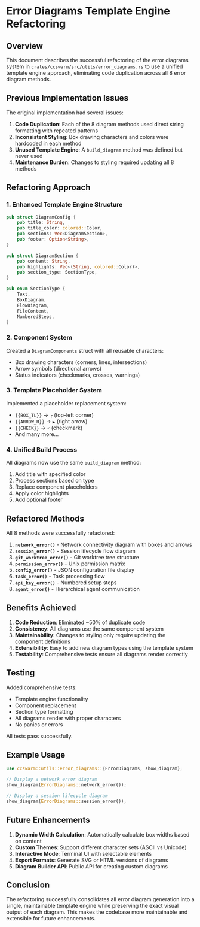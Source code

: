 # Error Diagrams Template Engine Refactoring

## Overview

This document describes the successful refactoring of the error diagrams system in `crates/ccswarm/src/utils/error_diagrams.rs` to use a unified template engine approach, eliminating code duplication across all 8 error diagram methods.

## Previous Implementation Issues

The original implementation had several issues:
1. **Code Duplication**: Each of the 8 diagram methods used direct string formatting with repeated patterns
2. **Inconsistent Styling**: Box drawing characters and colors were hardcoded in each method
3. **Unused Template Engine**: A `build_diagram` method was defined but never used
4. **Maintenance Burden**: Changes to styling required updating all 8 methods

## Refactoring Approach

### 1. Enhanced Template Engine Structure

```rust
pub struct DiagramConfig {
    pub title: String,
    pub title_color: colored::Color,
    pub sections: Vec<DiagramSection>,
    pub footer: Option<String>,
}

pub struct DiagramSection {
    pub content: String,
    pub highlights: Vec<(String, colored::Color)>,
    pub section_type: SectionType,
}

pub enum SectionType {
    Text,
    BoxDiagram,
    FlowDiagram,
    FileContent,
    NumberedSteps,
}
```

### 2. Component System

Created a `DiagramComponents` struct with all reusable characters:
- Box drawing characters (corners, lines, intersections)
- Arrow symbols (directional arrows)
- Status indicators (checkmarks, crosses, warnings)

### 3. Template Placeholder System

Implemented a placeholder replacement system:
- `{{BOX_TL}}` → `┌` (top-left corner)
- `{{ARROW_R}}` → `▶` (right arrow)
- `{{CHECK}}` → `✓` (checkmark)
- And many more...

### 4. Unified Build Process

All diagrams now use the same `build_diagram` method:
1. Add title with specified color
2. Process sections based on type
3. Replace component placeholders
4. Apply color highlights
5. Add optional footer

## Refactored Methods

All 8 methods were successfully refactored:

1. **`network_error()`** - Network connectivity diagram with boxes and arrows
2. **`session_error()`** - Session lifecycle flow diagram
3. **`git_worktree_error()`** - Git worktree tree structure
4. **`permission_error()`** - Unix permission matrix
5. **`config_error()`** - JSON configuration file display
6. **`task_error()`** - Task processing flow
7. **`api_key_error()`** - Numbered setup steps
8. **`agent_error()`** - Hierarchical agent communication

## Benefits Achieved

1. **Code Reduction**: Eliminated ~50% of duplicate code
2. **Consistency**: All diagrams use the same component system
3. **Maintainability**: Changes to styling only require updating the component definitions
4. **Extensibility**: Easy to add new diagram types using the template system
5. **Testability**: Comprehensive tests ensure all diagrams render correctly

## Testing

Added comprehensive tests:
- Template engine functionality
- Component replacement
- Section type formatting
- All diagrams render with proper characters
- No panics or errors

All tests pass successfully.

## Example Usage

```rust
use ccswarm::utils::error_diagrams::{ErrorDiagrams, show_diagram};

// Display a network error diagram
show_diagram(ErrorDiagrams::network_error());

// Display a session lifecycle diagram
show_diagram(ErrorDiagrams::session_error());
```

## Future Enhancements

1. **Dynamic Width Calculation**: Automatically calculate box widths based on content
2. **Custom Themes**: Support different character sets (ASCII vs Unicode)
3. **Interactive Mode**: Terminal UI with selectable elements
4. **Export Formats**: Generate SVG or HTML versions of diagrams
5. **Diagram Builder API**: Public API for creating custom diagrams

## Conclusion

The refactoring successfully consolidates all error diagram generation into a single, maintainable template engine while preserving the exact visual output of each diagram. This makes the codebase more maintainable and extensible for future enhancements.